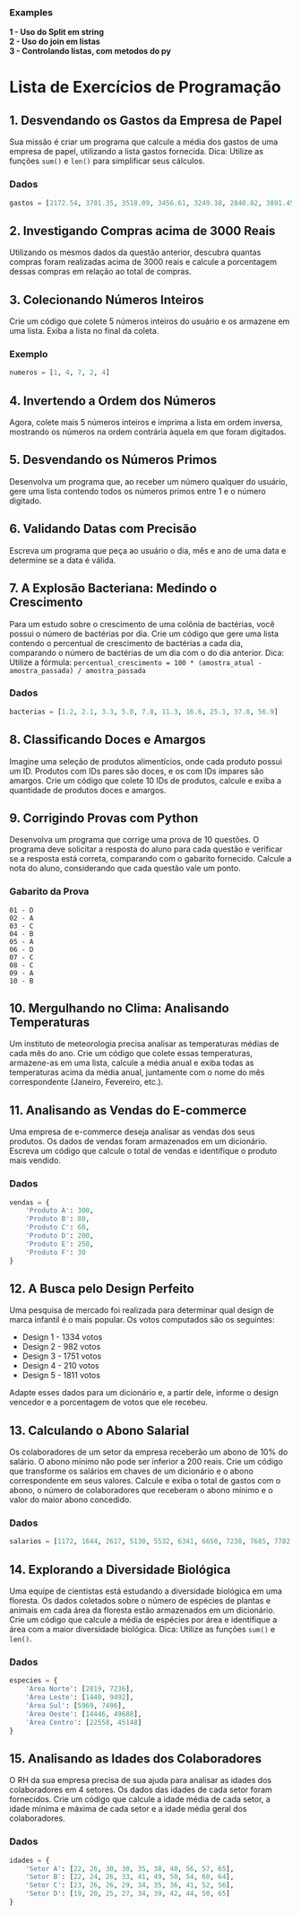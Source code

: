 ### Examples

**1 - Uso do Split em string**  
**2 - Uso do join em listas**  
**3 - Controlando listas, com metodos do py**  


# Lista de Exercícios de Programação

## 1. Desvendando os Gastos da Empresa de Papel
Sua missão é criar um programa que calcule a média dos gastos de uma empresa de papel, utilizando a lista gastos fornecida.
Dica: Utilize as funções `sum()` e `len()` para simplificar seus cálculos.

### Dados
```python
gastos = [2172.54, 3701.35, 3518.09, 3456.61, 3249.38, 2840.82, 3891.45, 3075.26, 2317.64, 3219.08]
```

## 2. Investigando Compras acima de 3000 Reais
Utilizando os mesmos dados da questão anterior, descubra quantas compras foram realizadas acima de 3000 reais e calcule a porcentagem dessas compras em relação ao total de compras.

## 3. Colecionando Números Inteiros
Crie um código que colete 5 números inteiros do usuário e os armazene em uma lista. Exiba a lista no final da coleta.

### Exemplo
```python
numeros = [1, 4, 7, 2, 4]
```

## 4. Invertendo a Ordem dos Números
Agora, colete mais 5 números inteiros e imprima a lista em ordem inversa, mostrando os números na ordem contrária àquela em que foram digitados.

## 5. Desvendando os Números Primos
Desenvolva um programa que, ao receber um número qualquer do usuário, gere uma lista contendo todos os números primos entre 1 e o número digitado.

## 6. Validando Datas com Precisão
Escreva um programa que peça ao usuário o dia, mês e ano de uma data e determine se a data é válida.

## 7. A Explosão Bacteriana: Medindo o Crescimento
Para um estudo sobre o crescimento de uma colônia de bactérias, você possui o número de bactérias por dia. Crie um código que gere uma lista contendo o percentual de crescimento de bactérias a cada dia, comparando o número de bactérias de um dia com o do dia anterior.
Dica: Utilize a fórmula: `percentual_crescimento = 100 * (amostra_atual - amostra_passada) / amostra_passada`

### Dados
```python
bacterias = [1.2, 2.1, 3.3, 5.0, 7.8, 11.3, 16.6, 25.1, 37.8, 56.9]
```

## 8. Classificando Doces e Amargos
Imagine uma seleção de produtos alimentícios, onde cada produto possui um ID. Produtos com IDs pares são doces, e os com IDs ímpares são amargos. Crie um código que colete 10 IDs de produtos, calcule e exiba a quantidade de produtos doces e amargos.

## 9. Corrigindo Provas com Python
Desenvolva um programa que corrige uma prova de 10 questões. O programa deve solicitar a resposta do aluno para cada questão e verificar se a resposta está correta, comparando com o gabarito fornecido. Calcule a nota do aluno, considerando que cada questão vale um ponto.

### Gabarito da Prova
```
01 - D
02 - A
03 - C
04 - B
05 - A
06 - D
07 - C
08 - C
09 - A
10 - B
```

## 10. Mergulhando no Clima: Analisando Temperaturas
Um instituto de meteorologia precisa analisar as temperaturas médias de cada mês do ano. Crie um código que colete essas temperaturas, armazene-as em uma lista, calcule a média anual e exiba todas as temperaturas acima da média anual, juntamente com o nome do mês correspondente (Janeiro, Fevereiro, etc.).

## 11. Analisando as Vendas do E-commerce
Uma empresa de e-commerce deseja analisar as vendas dos seus produtos. Os dados de vendas foram armazenados em um dicionário. Escreva um código que calcule o total de vendas e identifique o produto mais vendido.

### Dados
```python
vendas = {
    'Produto A': 300,
    'Produto B': 80,
    'Produto C': 60,
    'Produto D': 200,
    'Produto E': 250,
    'Produto F': 30
}
```

## 12. A Busca pelo Design Perfeito
Uma pesquisa de mercado foi realizada para determinar qual design de marca infantil é o mais popular. Os votos computados são os seguintes:
- Design 1 - 1334 votos
- Design 2 - 982 votos
- Design 3 - 1751 votos
- Design 4 - 210 votos
- Design 5 - 1811 votos

Adapte esses dados para um dicionário e, a partir dele, informe o design vencedor e a porcentagem de votos que ele recebeu.

## 13. Calculando o Abono Salarial
Os colaboradores de um setor da empresa receberão um abono de 10% do salário. O abono mínimo não pode ser inferior a 200 reais. Crie um código que transforme os salários em chaves de um dicionário e o abono correspondente em seus valores. Calcule e exiba o total de gastos com o abono, o número de colaboradores que receberam o abono mínimo e o valor do maior abono concedido.

### Dados
```python
salarios = [1172, 1644, 2617, 5130, 5532, 6341, 6650, 7238, 7685, 7782, 7903]
```

## 14. Explorando a Diversidade Biológica
Uma equipe de cientistas está estudando a diversidade biológica em uma floresta. Os dados coletados sobre o número de espécies de plantas e animais em cada área da floresta estão armazenados em um dicionário. Crie um código que calcule a média de espécies por área e identifique a área com a maior diversidade biológica.
Dica: Utilize as funções `sum()` e `len()`.

### Dados
```python
especies = {
    'Área Norte': [2819, 7236],
    'Área Leste': [1440, 9492],
    'Área Sul': [5969, 7496],
    'Área Oeste': [14446, 49688],
    'Área Centro': [22558, 45148]
}
```

## 15. Analisando as Idades dos Colaboradores
O RH da sua empresa precisa de sua ajuda para analisar as idades dos colaboradores em 4 setores. Os dados das idades de cada setor foram fornecidos. Crie um código que calcule a idade média de cada setor, a idade mínima e máxima de cada setor e a idade média geral dos colaboradores.

### Dados
```python
idades = {
    'Setor A': [22, 26, 30, 30, 35, 38, 40, 56, 57, 65],
    'Setor B': [22, 24, 26, 33, 41, 49, 50, 54, 60, 64],
    'Setor C': [23, 26, 26, 29, 34, 35, 36, 41, 52, 56],
    'Setor D': [19, 20, 25, 27, 34, 39, 42, 44, 50, 65]
}
```